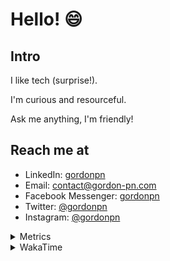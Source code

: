 # Hello! 😄

## Intro

I like tech (surprise!).

I'm curious and resourceful.

Ask me anything, I'm friendly!

## Reach me at

- LinkedIn: [gordonpn](https://www.linkedin.com/in/gordonpn/)
- Email: [contact@gordon-pn.com](mailto:contact@gordon-pn.com)
- Facebook Messenger: [gordonpn](https://www.messenger.com/t/Gordonpn)
- Twitter: [@gordonpn](https://twitter.com/Gordonpn)
- Instagram: [@gordonpn](https://www.instagram.com/gordonpn/)

<details>
  <summary>Metrics</summary>

  <img align="center" src="https://github.com/gordonpn/gordonpn/blob/master/github-metrics.svg" alt="GitHub Metrics">

</details>

<details>
  <summary>WakaTime</summary>

  <!--START_SECTION:waka-->
📊 **This Week I Spent My Time On** 

```text
💬 Programming Languages: 
Java                     9 hrs 1 min         █████████████████░░░░░░░░   67.49 % 
TypeScript               2 hrs 37 mins       █████░░░░░░░░░░░░░░░░░░░░   19.63 % 
JSON                     54 mins             ██░░░░░░░░░░░░░░░░░░░░░░░   06.79 % 
Makefile                 12 mins             ░░░░░░░░░░░░░░░░░░░░░░░░░   01.55 % 
Bash                     7 mins              ░░░░░░░░░░░░░░░░░░░░░░░░░   00.95 % 

🔥 Editors: 
Intellijidea             12 hrs 19 mins      ███████████████████████░░   92.09 % 
VS Code                  1 hr 3 mins         ██░░░░░░░░░░░░░░░░░░░░░░░   07.91 % 
```


 Last Updated on 03/05/2024 16:22:01 UTC
<!--END_SECTION:waka-->
</details>
